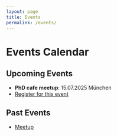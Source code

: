 ```yaml
---
layout: page
title: Events
permalink: /events/
---
```


# Events Calendar

## Upcoming Events
- **PhD cafe meetup**: 15.07.2025 München
- [Register for this event](/phdcafe/register/)

## Past Events
- [Meetup](https://www.meetup.com/phd-meetup-munich)

